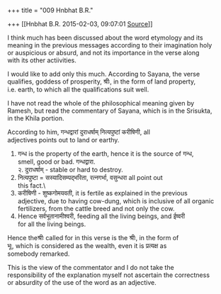 +++
title = "009 Hnbhat B.R."

+++
[[Hnbhat B.R.	2015-02-03, 09:07:01 [Source](https://groups.google.com/g/samskrita/c/ISrtTDEIssI)]]



I think much has been discussed about the word etymology and its  
meaning in the previous messages according to their imagination holy  
or auspicious or absurd, and not its importance in the verse along  
with its other actiivities.  
  
I would like to add only this much. According to Sayana, the verse  
qualifies, goddess of prosperity, श्रीः, in the form of land property,  
i.e. earth, to which all the qualifications suit well.  
  
I have not read the whole of the philosophical meaning given by  
Ramesh, but read the commentary of Sayana, which is in the Srisukta,  
in the Khila portion.  
  
According to him, गन्धद्वारां दुराधर्षाम् नित्यपुष्टां करीषिणी, all  
adjectives points out to land or earthy.  
  
1. गन्ध is the property of the earth, hence it is the source of गन्ध,  
smell, good or bad. गन्धद्वारा.  
२. दुराधर्षाम् - stable or hard to destroy.  
3. नित्यपुष्टा = सस्यादिसम्पद्भरिता, रत्नगर्भा, वसुन्धरा all point out  
this fact.\\  
4. करीषिणी - शुष्कगोमयवती, it is fertile as explained in the previous  
adjective, due to having cow-dung, which is inclusive of all organic  
fertilizers, from the cattle breed and not only the cow.  
5. Hence सर्वभूतानामीश्वरी, feeding all the living beings, and ईष्वरी  
for all the living beings.  
  
Hence theश्रीः called for in this verse is the श्रीः, in the form of  
भूः, which is considered as the wealth, even it is प्रत्यक्ष as  
somebody remarked.  
  
This is the view of the commentator and I do not take the  
responsibility of the explanation myself not ascertain the correctness  
or absurdity of the use of the word as an adjective.  

